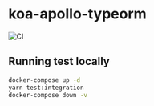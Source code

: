 # koa-apollo-typeorm

![CI](https://github.com/zxzl/koa-apollo-typeorm/workflows/CI/badge.svg)

## Running test locally

```sh
docker-compose up -d
yarn test:integration
docker-compose down -v
```
